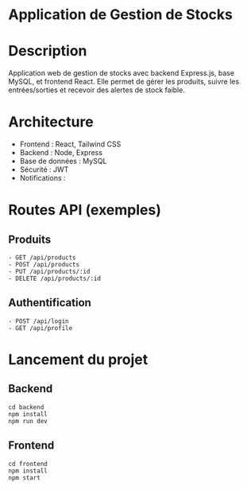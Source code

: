# Application de Gestion de Stocks #

# Description
Application web de gestion de stocks avec backend Express.js, base MySQL, 
et frontend React.
Elle permet de gérer les produits, suivre les entrées/sorties et recevoir des 
alertes de stock faible.

# Architecture
- Frontend : React, Tailwind CSS
- Backend : Node, Express
- Base de données : MySQL
- Sécurité : JWT
- Notifications : 

# Routes API (exemples)

  ## Produits
    - GET /api/products
    - POST /api/products
    - PUT /api/products/:id
    - DELETE /api/products/:id

  ## Authentification
    - POST /api/login
    - GET /api/profile

# Lancement du projet

  ## Backend
    cd backend
    npm install
    npm run dev
    
  ## Frontend
    cd frontend
    npm install
    npm start
